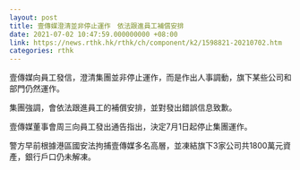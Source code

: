 ```yaml
---
layout: post
title: 壹傳媒澄清並非停止運作　依法跟進員工補償安排
date: 2021-07-02 10:47:59.000000000 +08:00
link: https://news.rthk.hk/rthk/ch/component/k2/1598821-20210702.htm
categories: rthk
---
```


壹傳媒向員工發信，澄清集團並非停止運作，而是作出人事調動，旗下某些公司和部門仍然運作。

集團強調，會依法跟進員工的補償安排，並對發出錯誤信息致歉。

壹傳媒董事會周三向員工發出通告指出，決定7月1日起停止集團運作。

警方早前根據港區國安法拘捕壹傳媒多名高層，並凍結旗下3家公司共1800萬元資產，銀行戶口仍未解凍。
